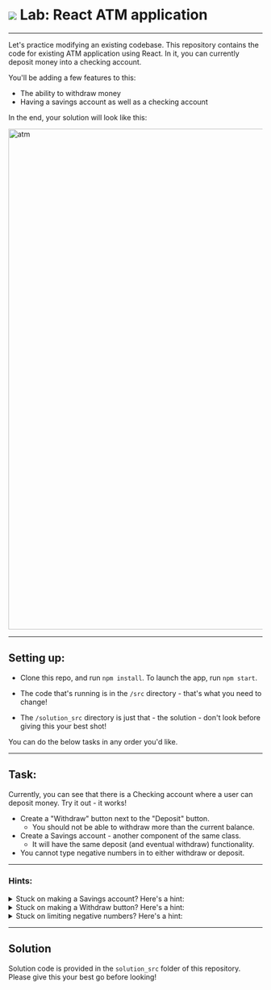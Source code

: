 # ![](https://ga-dash.s3.amazonaws.com/production/assets/logo-9f88ae6c9c3871690e33280fcf557f33.png) Lab: React ATM application

--------

Let's practice modifying an existing codebase. This repository contains the code for existing ATM application using React. In it, you can currently deposit money into a checking account.

You'll be adding a few features to this:
- The ability to withdraw money
- Having a savings account as well as a checking account

In the end, your solution will look like this:

<img width="992" alt="atm" src="https://cloud.githubusercontent.com/assets/4304660/24376818/18c39a82-12f2-11e7-81e7-af618c22b3ed.png">

--------

## Setting up:

- Clone this repo, and run `npm install`. To launch the app, run `npm start`.

- The code that's running is in the `/src` directory - that's what you need to change!

- The `/solution_src` directory is just that - the solution - don't look before giving this your best shot!

You can do the below tasks in any order you'd like.

---------

## Task:

Currently, you can see that there is a Checking account where a user can deposit money. Try it out - it works!
- Create a "Withdraw" button next to the "Deposit" button.
  - You should not be able to withdraw more than the current balance.
- Create a Savings account - another component of the same class.
  - It will have the same deposit (and eventual withdraw) functionality.
- You cannot type negative numbers in to either withdraw or deposit.

-------

### Hints:
<details>
<summary>Stuck on making a Savings account? Here's a hint:</summary>
The `name` prop being passed into `Account` is "Checking" - perhaps you can just call the component again for "Savings".   
</details>

<details>
<summary>Stuck on making a Withdraw button? Here's a hint:</summary>
Functionality to withdraw money is quite similar to functionality for depositing money, except with subtraction instead of addition.
</details>

<details>
<summary>Stuck on limiting negative numbers? Here's a hint:</summary>
When a function checks if the input is a number (with `isNaN`), an `||` condition could be added to be sure the input is not less than 0.
</details>

--------

## Solution

Solution code is provided in the `solution_src` folder of this repository. Please give this your best go before looking!
